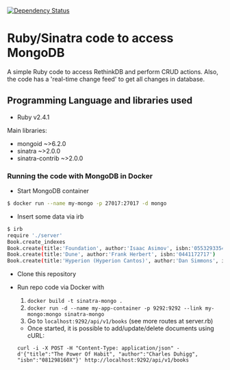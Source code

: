 [![Dependency Status](https://gemnasium.com/badges/github.com/vinpereira/sinatra-mongodb.svg)](https://gemnasium.com/github.com/vinpereira/sinatra-mongodb)

# Ruby/Sinatra code to access MongoDB

A simple Ruby code to access RethinkDB and perform CRUD actions. Also, the code has a 'real-time change feed' to get all changes in database.

## Programming Language and libraries used

  - Ruby v2.4.1

Main libraries:
  - mongoid ~>6.2.0
  - sinatra ~>2.0.0
  - sinatra-contrib ~>2.0.0
  
### Running the code with MongoDB in Docker
- Start MongoDB container
```sh
$ docker run --name my-mongo -p 27017:27017 -d mongo
```

- Insert some data via irb

```sh
$ irb
require './server'
Book.create_indexes  
Book.create(title:'Foundation', author:'Isaac Asimov', isbn:'0553293354')
Book.create(title:'Dune', author:'Frank Herbert', isbn:'0441172717')
Book.create(title:'Hyperion (Hyperion Cantos)', author:'Dan Simmons', isbn:'0553283685')
```

- Clone this repository

- Run repo code via Docker with 
  1. ```docker build -t sinatra-mongo .```
  2. ```docker run -d --name my-app-container -p 9292:9292 --link my-mongo:mongo sinatra-mongo```
  3. Go to `localhost:9292/api/v1/books` (see more routes at server.rb)

    - Once started, it is possible to add/update/delete documents using cURL:
    
    ``` curl -i -X POST -H "Content-Type: application/json" -d'{"title":"The Power Of Habit", "author":"Charles Duhigg", "isbn":"081298160X"}' http://localhost:9292/api/v1/books ```